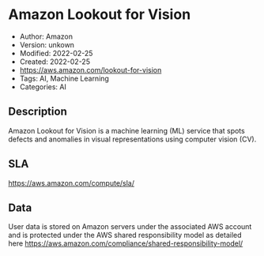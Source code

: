 # Amazon Lookout for Vision

* Author: Amazon
* Version: unkown
* Modified: 2022-02-25
* Created: 2022-02-25
* <https://aws.amazon.com/lookout-for-vision>
* Tags: AI, Machine Learning
* Categories: AI

## Description

Amazon Lookout for Vision is a machine learning (ML) service that spots defects and anomalies in visual representations using computer vision (CV).

## SLA

https://aws.amazon.com/compute/sla/

## Data

User data is stored on Amazon servers under the associated AWS account and is protected under the AWS shared responsibility model as detailed here https://aws.amazon.com/compliance/shared-responsibility-model/
